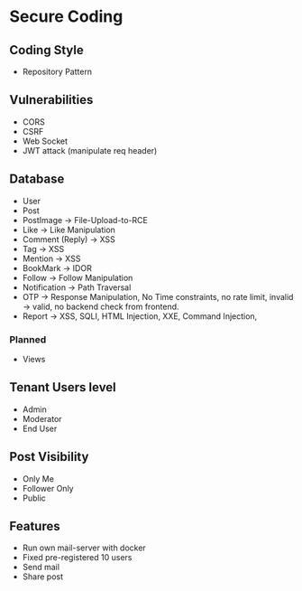 # Secure Coding

## Coding Style
- Repository Pattern

## Vulnerabilities
- CORS
- CSRF
- Web Socket
- JWT attack (manipulate req header)

## Database

- User
- Post
- PostImage -> File-Upload-to-RCE
- Like -> Like Manipulation
- Comment (Reply) -> XSS
- Tag -> XSS
- Mention -> XSS
- BookMark -> IDOR
- Follow -> Follow Manipulation
- Notification -> Path Traversal
- OTP -> Response Manipulation, No Time constraints, no rate limit, invalid -> valid, no backend check from frontend.
- Report -> XSS, SQLI, HTML Injection, XXE, Command Injection,

### Planned
- Views

## Tenant Users level
- Admin
- Moderator
- End User

## Post Visibility
- Only Me
- Follower Only
- Public

## Features
- Run own mail-server with docker
- Fixed pre-registered 10 users
- Send mail
- Share post
